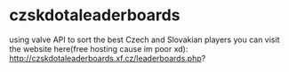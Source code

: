 # czskdotaleaderboards
using valve API to sort the best Czech and Slovakian players
you can visit the website here(free hosting cause im poor xd):
http://czskdotaleaderboards.xf.cz/leaderboards.php?

